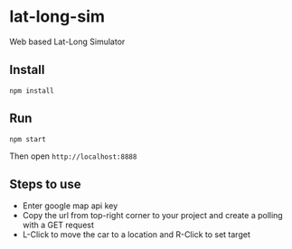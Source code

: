 # lat-long-sim
Web based Lat-Long Simulator

## Install
```
npm install
```

## Run
```
npm start
```

Then open `http://localhost:8888`

## Steps to use
 * Enter google map api key
 * Copy the url from top-right corner to your project and create a polling with a GET request
 * L-Click to move the car to a location and R-Click to set target
